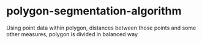 # polygon-segmentation-algorithm
Using point data within polygon, distances between those points and some other measures, polygon is divided in balanced way
